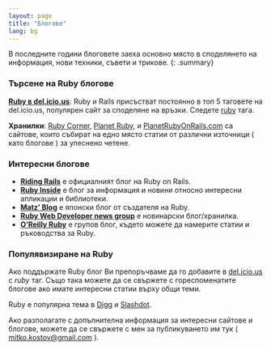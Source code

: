 ```yaml
---
layout: page
title: "Блогове"
lang: bg
---
```


В последните години блоговете заеха основно място в споделянето на информация, нови техники, съвети и трикове.
{: .summary}

### Търсене на Ruby блогове

[**Ruby в del.icio.us**][1]\: Ruby и Rails присъстват постоянно в топ 5
таговете на del.icio.us, популярен сайт за споделяне на връзки. Следете
[ruby][1] тага.

**Хранилки**\: [Ruby Corner][3], [Planet Ruby][4],
и [PlanetRubyOnRails.com][6] са сайтове, които събират на
едно място статии от различни източници ( като блогове ) за улеснено
четене.

### Интересни блогове

* [**Riding Rails**][7] е официалният блог на Ruby on Rails.
* [**Ruby Inside**][8] е блог за информация и новини относно интересни
  апликации и библиотеки.
* [**Matz’ Blog**][9] е японски блог от създателя на Ruby.
* [**Ruby Web Developer news group**][10] e новинарски блог/хранилка.
* [**O’Reilly Ruby**][11] е групов блог, където можете да намерите
  статии и ръководства за Ruby.

### Популявизиране на Ruby

Ако поддържате Ruby блог Ви препоръчваме да го добавите в
[del.icio.us][12] с *ruby* таг. Също така можете да се свържете с
гореспоменатите блогове ако имате интересни статии върху общи теми.

Ruby е популярна тема в [Digg][13] и [Slashdot][14].

Ако разполагате с допълнителна информация за интересни сайтове и
блогове, можете да се свържете с мен за публикуването им тук (
mitko.kostov@gmail.com ).



[1]: http://del.icio.us/tag/ruby
[3]: http://rubycorner.com
[4]: http://planetruby.0x42.net/
[6]: http://www.planetrubyonrails.com/
[7]: http://weblog.rubyonrails.org/
[8]: http://www.rubyinside.com/
[9]: http://www.rubyist.net/~matz/
[10]: http://newsforwhatyoudo.com/groups/643ddee01cd911deaef1001aa018681c/news
[11]: http://oreillynet.com/ruby/
[12]: http://del.icio.us
[13]: http://digg.com/programming
[14]: http://developers.slashdot.org/
